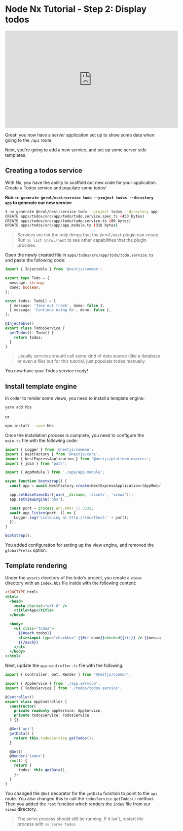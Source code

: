 # Node Nx Tutorial - Step 2: Display todos

<iframe width="560" height="315" src="https://www.youtube.com/embed/I4-sO2LeVbU" frameborder="0" allow="accelerometer; autoplay; encrypted-media; gyroscope; picture-in-picture; fullscreen"></iframe>

Great! you now have a server application set up to show some data when going to the `/api` route.

Next, you're going to add a new service, and set up some server side templates.

## Creating a todos service

With Nx, you have the ability to scaffold out new code for your application. Create a Todos service and populate some todos!

**Run `nx generate @nrwl/nest:service todo --project todos --directory app` to generate our new service**

```bash
$ nx generate @nrwl/nest:service todo --project todos --directory app
CREATE apps/todos/src/app/todo/todo.service.spec.ts (453 bytes)
CREATE apps/todos/src/app/todo/todo.service.ts (89 bytes)
UPDATE apps/todos/src/app/app.module.ts (318 bytes)
```

> Services are not the only things that the `@nrwl/nest` plugin can create. Run `nx list @nrwl/nest` to see other capabilities that the plugin provides.

Open the newly created file in `apps/todos/src/app/todo/todo.service.ts` and paste the following code:

```typescript
import { Injectable } from '@nestjs/common';

export type Todo = {
  message: string;
  done: boolean;
};

const todos: Todo[] = [
  { message: 'Take out trash', done: false },
  { message: 'Continue using Nx', done: false },
];

@Injectable()
export class TodosService {
  getTodos(): Todo[] {
    return todos;
  }
}
```

> Usually services should call some kind of data source (like a database or even a file) but for this tutorial, just populate todos manually.

You now have your Todos service ready!

## Install template engine

In order to render some views, you need to install a template engine:

```bash
yarn add hbs
```

or

```bash
npm install --save hbs
```

Once the installation process is complete, you need to configure the `main.ts` file with the following code:

```typescript
import { Logger } from '@nestjs/common';
import { NestFactory } from '@nestjs/core';
import { NestExpressApplication } from '@nestjs/platform-express';
import { join } from 'path';

import { AppModule } from './app/app.module';

async function bootstrap() {
  const app = await NestFactory.create<NestExpressApplication>(AppModule);

  app.setBaseViewsDir(join(__dirname, 'assets', 'views'));
  app.setViewEngine('hbs');

  const port = process.env.PORT || 3333;
  await app.listen(port, () => {
    Logger.log('Listening at http://localhost:' + port);
  });
}

bootstrap();
```

You added configuration for setting up the view engine, and removed the `globalPrefix` option.

## Template rendering

Under the `assets` directory of the todo's project, you create a `views` directory with an `index.hbs` file inside with the following content:

```handlebars
<!DOCTYPE html>
<html>
  <head>
    <meta charset="utf-8" />
    <title>App</title>
  </head>

  <body>
    <ul class="todos">
      {{#each todos}}
      <li><input type="checkbox" {{#if done}}checked{{/if}} /> {{message}}</li>
      {{/each}}
    </ul>
  </body>
</html>
```

Next, update the `app.controller.ts` file with the following:

```typescript
import { Controller, Get, Render } from '@nestjs/common';

import { AppService } from './app.service';
import { TodosService } from './todos/todos.service';

@Controller()
export class AppController {
  constructor(
    private readonly appService: AppService,
    private todosService: TodosService
  ) {}

  @Get('api')
  getData() {
    return this.todosService.getTodos();
  }

  @Get()
  @Render('index')
  root() {
    return {
      todos: this.getData(),
    };
  }
}
```

You changed the `@Get` decorator for the `getData` function to point to the `api` route. You also changed this to call the `todosService.getTodos()` method. \
Then you added the `root` function which renders the `index` file from our `views` directory.

> The serve process should still be running. If it isn't, restart the process with `nx serve todos`
